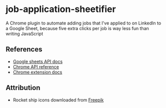 # job-application-sheetifier

A Chrome plugin to automate adding jobs that I've applied to on LinkedIn to a Google Sheet, because five extra clicks per job is way less fun than writing JavaScript

## References
* [Google sheets API docs](https://developers.google.com/sheets/api/guides/concepts)
* [Chrome API reference](https://developer.chrome.com/docs/extensions/reference/api)
* [Chrome extension docs](https://developer.chrome.com/docs/extensions/develop)

## Attribution

* Rocket ship icons downloaded from [Freepik](https://www.flaticon.com/free-icons/rocket)
